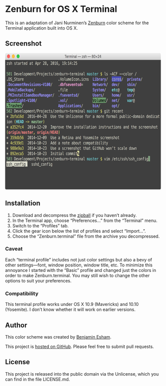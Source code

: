 # Zenburn for OS X Terminal

This is an adaptation of Jani Nurminen’s [Zenburn] color scheme for the Terminal application built into OS X.

[Zenburn]: http://kippura.org/zenburnpage/

## Screenshot

<img src="https://github.com/bdesham/zenburn-terminal/raw/master/screenshot.png" alt="Screenshot of this color scheme" width="674" height="442" />

## Installation

1. Download and decompress the [zipball] if you haven’t already.
2. In the Terminal app, choose “Preferences…” from the “Terminal” menu.
3. Switch to the “Profiles” tab.
4. Click the gear icon below the list of profiles and select “Import…”.
5. Choose the “Zenburn.terminal” file from the archive you decompressed.

[zipball]: https://github.com/bdesham/zenburn-terminal/archive/master.zip

### Caveat

Each “terminal profile” includes not just color settings but also a bevy of other settings—font, window position, window title, etc. To minimize this annoyance I started with the “Basic” profile and changed just the colors in order to make Zenburn.terminal. You may still wish to change the other options to suit your preferences.

### Compatibility

This terminal profile works under OS X 10.9 (Mavericks) and 10.10 (Yosemite). I don’t know whether it will work on earlier versions.

## Author

This color scheme was created by [Benjamin Esham](https://esham.io).

This project is [hosted on GitHub](https://github.com/bdesham/zenburn-terminal). Please feel free to submit pull requests.

## License

This project is released into the public domain via the Unlicense, which you can find in the file LICENSE.md.
